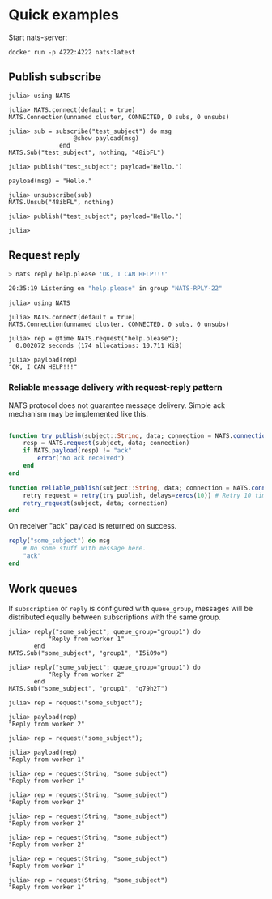 # Quick examples

Start nats-server:

```
docker run -p 4222:4222 nats:latest
```

## Publish subscribe

```julia-repl
julia> using NATS

julia> NATS.connect(default = true)
NATS.Connection(unnamed cluster, CONNECTED, 0 subs, 0 unsubs)

julia> sub = subscribe("test_subject") do msg
                  @show payload(msg)
              end
NATS.Sub("test_subject", nothing, "48ibFL")

julia> publish("test_subject"; payload="Hello.")

payload(msg) = "Hello."

julia> unsubscribe(sub)
NATS.Unsub("48ibFL", nothing)

julia> publish("test_subject"; payload="Hello.")

julia> 
```

## Request reply

```bash
> nats reply help.please 'OK, I CAN HELP!!!'

20:35:19 Listening on "help.please" in group "NATS-RPLY-22"
```

```julia-repl
julia> using NATS

julia> NATS.connect(default = true)
NATS.Connection(unnamed cluster, CONNECTED, 0 subs, 0 unsubs)

julia> rep = @time NATS.request("help.please");
  0.002072 seconds (174 allocations: 10.711 KiB)

julia> payload(rep)
"OK, I CAN HELP!!!"
```

### Reliable message delivery with request-reply pattern

NATS protocol does not guarantee message delivery. Simple ack mechanism may be implemented like this.

```julia

function try_publish(subject::String, data; connection = NATS.connection(:default))
    resp = NATS.request(subject, data; connection)
    if NATS.payload(resp) != "ack"
        error("No ack received")
    end
end

function reliable_publish(subject::String, data; connection = NATS.connection(:default))
    retry_request = retry(try_publish, delays=zeros(10)) # Retry 10 times without delay.
    retry_request(subject, data; connection)
end
```

On receiver "ack" payload is returned on success.

```julia
reply("some_subject") do msg
    # Do some stuff with message here.
    "ack"
end
```

## Work queues

If `subscription` or `reply` is configured with `queue_group`, messages will be distributed equally between subscriptions with the same group.

```
julia> reply("some_subject"; queue_group="group1") do
           "Reply from worker 1"
       end
NATS.Sub("some_subject", "group1", "I5i09o")

julia> reply("some_subject"; queue_group="group1") do
           "Reply from worker 2"
       end
NATS.Sub("some_subject", "group1", "q79h2T")

julia> rep = request("some_subject");

julia> payload(rep)
"Reply from worker 2"

julia> rep = request("some_subject");

julia> payload(rep)
"Reply from worker 1"

julia> rep = request(String, "some_subject")
"Reply from worker 1"

julia> rep = request(String, "some_subject")
"Reply from worker 2"

julia> rep = request(String, "some_subject")
"Reply from worker 2"

julia> rep = request(String, "some_subject")
"Reply from worker 2"

julia> rep = request(String, "some_subject")
"Reply from worker 1"

julia> rep = request(String, "some_subject")
"Reply from worker 1"
```